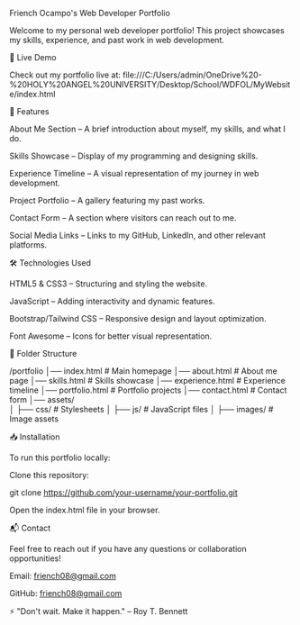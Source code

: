 Friench Ocampo's Web Developer Portfolio

Welcome to my personal web developer portfolio! This project showcases my skills, experience, and past work in web development.

🚀 Live Demo

Check out my portfolio live at: file:///C:/Users/admin/OneDrive%20-%20HOLY%20ANGEL%20UNIVERSITY/Desktop/School/WDFOL/MyWebsite/index.html

📌 Features

About Me Section – A brief introduction about myself, my skills, and what I do.

Skills Showcase – Display of my programming and designing skills.

Experience Timeline – A visual representation of my journey in web development.

Project Portfolio – A gallery featuring my past works.

Contact Form – A section where visitors can reach out to me.

Social Media Links – Links to my GitHub, LinkedIn, and other relevant platforms.

🛠️ Technologies Used

HTML5 & CSS3 – Structuring and styling the website.

JavaScript – Adding interactivity and dynamic features.

Bootstrap/Tailwind CSS – Responsive design and layout optimization.

Font Awesome – Icons for better visual representation.

📂 Folder Structure

/portfolio
│── index.html         # Main homepage
│── about.html         # About me page
│── skills.html        # Skills showcase
│── experience.html    # Experience timeline
│── portfolio.html     # Portfolio projects
│── contact.html       # Contact form
│── assets/           
│   ├── css/           # Stylesheets
│   ├── js/            # JavaScript files
│   ├── images/        # Image assets

📥 Installation

To run this portfolio locally:

Clone this repository:

git clone https://github.com/your-username/your-portfolio.git

Open the index.html file in your browser.

📬 Contact

Feel free to reach out if you have any questions or collaboration opportunities!

Email: friench08@gmail.com

GitHub: friench08@gmail.com

⚡ "Don't wait. Make it happen." – Roy T. Bennett

